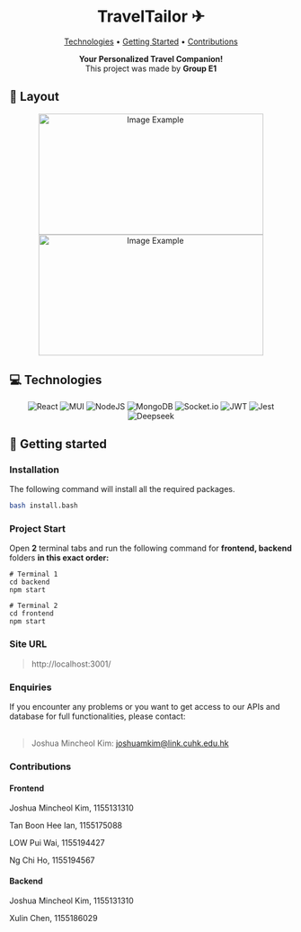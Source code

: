 <h1 align="center" style="font-weight: bold;">TravelTailor ✈</h1>

<p align="center">
 <a href="#tech">Technologies</a> • 
 <a href="#started">Getting Started</a> • 
 <a href="#contribute">Contributions</a>
</p>

<p align="center">
    <b>Your Personalized Travel Companion!</b>
    <br>
    This project was made by <b>Group E1</b>
</p>

<h2 id="layout">🎨 Layout</h2>

<p align="center">
    <img src="./etc/example_1.png" alt="Image Example" width="400px", height="215px">
    <img src="./etc/example_2.png" alt="Image Example" width="400px", height="215px">
</p>

<h2 id="technologies">💻 Technologies</h2>

<p align="center">
    <img src="https://img.shields.io/badge/react-%2320232a.svg?style=for-the-badge&logo=react&logoColor=%2361DAFB" alt="React">
    <img src="https://img.shields.io/badge/MUI-%230081CB.svg?style=for-the-badge&logo=mui&logoColor=white" alt="MUI">
    <img src="https://img.shields.io/badge/node.js-6DA55F?style=for-the-badge&logo=node.js&logoColor=white" alt="NodeJS">
    <img src="https://img.shields.io/badge/MongoDB-%234ea94b.svg?style=for-the-badge&logo=mongodb&logoColor=white" alt="MongoDB">
    <img src="https://img.shields.io/badge/Socket.io-black?style=for-the-badge&logo=socket.io&badgeColor=010101" alt="Socket.io">
    <img src="https://img.shields.io/badge/JWT-black?style=for-the-badge&logo=JSON%20web%20tokens" alt="JWT">
    <img src="https://img.shields.io/badge/-jest-%23C21325?style=for-the-badge&logo=jest&logoColor=white" alt="Jest">
    <img src="https://custom-icon-badges.demolab.com/badge/Deepseek-4D6BFF?logo=deepseek&logoColor=fff" alt="Deepseek">
</p>

<h2 id="started">🚀 Getting started</h2>

<h3>Installation</h3>

The following command will install all the required packages.

```bash
bash install.bash
```
<h3>Project Start</h3>

Open <b>2</b> terminal tabs and run the following command for <b>frontend, backend</b> folders <b>in this exact order:</b>

```
# Terminal 1
cd backend
npm start

# Terminal 2
cd frontend
npm start
```

<h3>Site URL</h3>

> http://localhost:3001/

<h3>Enquiries</h3>
If you encounter any problems or you want to get access to our APIs and database for full functionalities, please contact:
<br>
<br>


> Joshua Mincheol Kim: joshuamkim@link.cuhk.edu.hk

<h3  id='contribute'>Contributions</h3>
<h4>Frontend</h4>

Joshua Mincheol Kim, 1155131310

Tan Boon Hee Ian, 1155175088

LOW Pui Wai, 1155194427

Ng Chi Ho, 1155194567

<h4>Backend</h4>

Joshua Mincheol Kim, 1155131310

Xulin Chen, 1155186029

